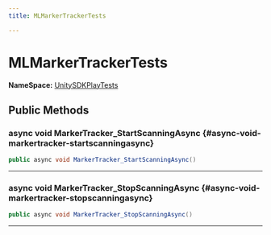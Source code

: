 ```yaml
---
title: MLMarkerTrackerTests

---
```


# MLMarkerTrackerTests



**NameSpace:** 
[UnitySDKPlayTests](/unity-api/api/UnitySDKPlayTests/UnitySDKPlayTests.md) 








## Public Methods

### async void MarkerTracker_StartScanningAsync {#async-void-markertracker-startscanningasync}

```csharp
public async void MarkerTracker_StartScanningAsync()
```






-----------

### async void MarkerTracker_StopScanningAsync {#async-void-markertracker-stopscanningasync}

```csharp
public async void MarkerTracker_StopScanningAsync()
```






-----------

